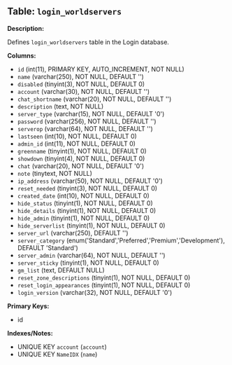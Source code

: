 ## Table: `login_worldservers`

**Description:**

Defines `login_worldservers` table in the Login database.

**Columns:**
- `id` (int(11), PRIMARY KEY, AUTO_INCREMENT, NOT NULL)
- `name` (varchar(250), NOT NULL, DEFAULT '')
- `disabled` (tinyint(3), NOT NULL, DEFAULT 0)
- `account` (varchar(30), NOT NULL, DEFAULT '')
- `chat_shortname` (varchar(20), NOT NULL, DEFAULT '')
- `description` (text, NOT NULL)
- `server_type` (varchar(15), NOT NULL, DEFAULT '0')
- `password` (varchar(256), NOT NULL, DEFAULT '')
- `serverop` (varchar(64), NOT NULL, DEFAULT '')
- `lastseen` (int(10), NOT NULL, DEFAULT 0)
- `admin_id` (int(11), NOT NULL, DEFAULT 0)
- `greenname` (tinyint(1), NOT NULL, DEFAULT 0)
- `showdown` (tinyint(4), NOT NULL, DEFAULT 0)
- `chat` (varchar(20), NOT NULL, DEFAULT '0')
- `note` (tinytext, NOT NULL)
- `ip_address` (varchar(50), NOT NULL, DEFAULT '0')
- `reset_needed` (tinyint(3), NOT NULL, DEFAULT 0)
- `created_date` (int(10), NOT NULL, DEFAULT 0)
- `hide_status` (tinyint(1), NOT NULL, DEFAULT 0)
- `hide_details` (tinyint(1), NOT NULL, DEFAULT 0)
- `hide_admin` (tinyint(1), NOT NULL, DEFAULT 0)
- `hide_serverlist` (tinyint(1), NOT NULL, DEFAULT 0)
- `server_url` (varchar(250), DEFAULT '')
- `server_category` (enum('Standard','Preferred','Premium','Development'), DEFAULT 'Standard')
- `server_admin` (varchar(64), NOT NULL, DEFAULT '')
- `server_sticky` (tinyint(1), NOT NULL, DEFAULT 0)
- `gm_list` (text, DEFAULT NULL)
- `reset_zone_descriptions` (tinyint(1), NOT NULL, DEFAULT 0)
- `reset_login_appearances` (tinyint(1), NOT NULL, DEFAULT 0)
- `login_version` (varchar(32), NOT NULL, DEFAULT '0')

**Primary Keys:**
- id

**Indexes/Notes:**
- UNIQUE KEY `account` (`account`)
- UNIQUE KEY `NameIDX` (`name`)